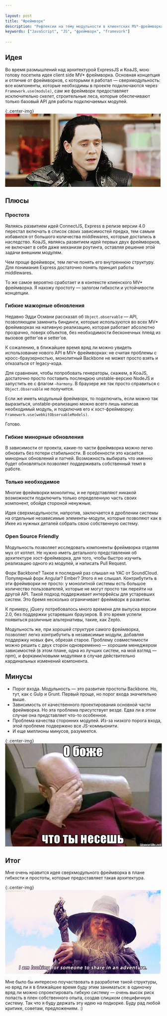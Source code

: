 ```yaml
---

layout: post
title: "Фреймворк"
description: "Рефлексии на тему модульности в клиентских MV*-фреймворках"
keywords: ["JavaScript", "JS", "фреймворк", "framevork"]

---
```



## Идея

Во время размышлений над архитектурой ExpressJS и KoaJS, мою голову посетила идея client side MV* фреймворка. Основная концепция и отличие от фреймворков, с которыми я работал — сверхмодульность: все компоненты, которые необходимы в проекте подключаются через `Framework.use(module)`, сам же фреймворк предоставляет исключительно скелет, строительные леса, которые обеспечивают только базовый API для работы подключаемых модулей.

{:.center-img}
![](/assets/articles-assets/framework/loki.gif)

## Плюсы

### Простота

Являясь развитием идей ConnectJS, Express в релизе версии 4.0 перестал включать в список своих зависимостей предка, тем самым избавился от большого количества middlewares, которые достались в наследство. KoaJS, являясь развитием идей первых двух фреймворков, не включает в себя даже механизм роутинга, оставляя решение этой задачи внешним модулям. 

Чем проще фреймворк, тем легче понять его внутреннюю структуру. Для понимания Express достаточно понять принцип работы middlewares.

То же самое вероятно сработает и в контексте клиенского MV* фреймворка. Я нахожу простоту — залогом гибкости и устойчивости концепции.


### Гибкие мажорные обновления

Недавно Эдди Османи рассказал об `Object.observable` — API, позволяющем заменить биндинги, которые используются во всех MV* фреймворках на нативную реализацию, которая работает абсолютно прозрачно, поверх объектов, без необходимости бесконечных плеяд из вызовов getter’ов и setter’ов.

К сожалению, в ближайшее время вряд ли можно увидеть использование нового API в MV* фреймворках: не считая проблемы с кросс-браузерностью, монолитный Backbone не может просто взять и отказаться от legacy-кода. 

Для сравнения, чтобы попробовать генераторы, скажем, в KoaJS, достаточно просто поставить послендюю unstable-версию NodeJS и запустить ее с флагом `—harmony`. В браузере же так просто справиться с `Object.Observable` не получится.

Если же иметь модульный фреймворк, то подключить, если можно так выразиться, unstable-реализацию можно всего лишь написав необходимый модуль, и подключив его к хост-фреймворку: `Framework.use(webkitObservableModels)`.

Готово. 

### Гибкие минорные обновления

В зависимости от проекта, какие-то части фреймворка можно легко обновить без потери стабильности. В особенности это касается минорных обновлений и патчей. Возможность выбирать что именно будет обновляться позволяет поддерживать собственный темп в работе.   

### Только необходимое

Многие фреймворки монолитны, и не представляют никакой возможности подключить только определенную часть своих компонент, обойдя стороной ненужные.

Идея сверхмодульности, напротив, заключается в дроблении системы на отдельные независимые элементы-модули, которые позволяют как в Икее из нужных деталей собрать свою собственную систему. 

### Open Source Friendly

Модульность позволяет исследовать компоненты фреймворка отделяя мух от котлет. Не нужно иметь детального представления об архитектуре хост-фреймворка, для того, чтобы быстро изучить реализацию одного из модулей, и написать Pull Request. 

Форк Backbone? Такое я последний раз слышал на YAC от SoundCloud. Популярный форк Angular? Ember? Этого я не слышал. Контрибутить в эти фреймворки не просто: у монолитной системы есть большое количество пользователей, которые не могут просто так перейти на другой API. Такой подход поддерживает интерфейсы для устаревших систем. Это бремя несколько ограничивает фреймворк в развитии. 

К примеру, jQuery потребовалось много времени для выпуска версии 2.0, без поддержки устаревших браузеров. В это время успели появиться различные альтернативы, такие, как Zepto. 

Модульность же, при хорошей структуре самого фреймворка, позволяет легко контрибутить в независимые модули, добавляя поддержку новых фич, обрезая старое. Проблему совместимости можно решить с двух сторон одновременно — хорошим менеджером зависимостей (в этом плане, одна из лучших систем, на мой взгляд — npm), и форками/новыми модулями в случае действительно кардинальных изменений компонента.

## Минусы

- Порог входа. Модульность — это развитие простоты Backbone. Но, тут, как с Gulp и Grunt. Первый проще, но порог входа значительно выше.
- Зависимость от качественного проектирования основной части фреймворка. Но эта проблема присутствует везде. Едва ли в этом случае она представляет что-то особенное.
- Проблема качества сторонних модулей. Из-за низкого порога входа, этой проблеме подвержено все JS-коммьюнити.
- И еще миллионы минусов, разумеется.

{:.center-img}
![](/assets/articles-assets/framework/facepalm.jpg)


## Итог

Мне очень нравится идея сверхмодульного фреймворка в плане гибкости и простоты, которые предоставляет такая архитектура. 

{:.center-img}
![](/assets/articles-assets/framework/gendalf.gif)

Мне было бы интересно поучаствовать в разработке такой структуры, но вряд ли я в ближайшее время буду этим заниматься: в одиночку вряд ли можно спроектировать гибкую систему — очень высок риск попасть в плен собственного опыта, создав слишком специфичную систему. Так что я буду держать эту идею на подкорке. Буду рад любой критике, советам, предложениям. :)

